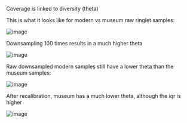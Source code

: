 Coverage is linked to diversity (theta)

This is what it looks like for modern vs museum raw ringlet samples:

![image](https://github.com/user-attachments/assets/14e60354-ed09-4515-97d4-0ce31e8183e3)

Downsampling 100 times results in a much higher theta

![image](https://github.com/user-attachments/assets/6b893cae-a03a-46aa-a6ab-2765383329f6)


Raw downsampled modern samples still have a lower theta than the museum samples:

![image](https://github.com/user-attachments/assets/a4c54d11-0bc6-4ae0-90a4-03a0d9d61a74)

After recalibration, museum has a much lower theta, although the iqr is higher

![image](https://github.com/user-attachments/assets/bb01c459-30be-44ec-9acd-e48af0418b83)
